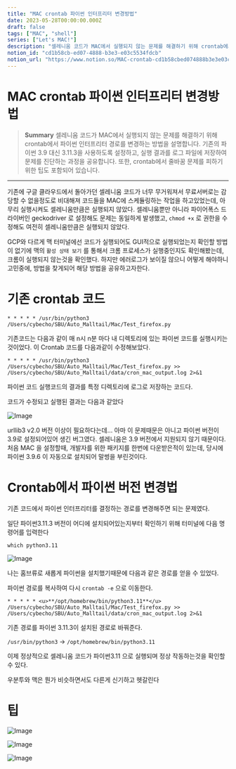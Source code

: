 ```yaml
---
title: "MAC crontab 파이썬 인터프리터 변경방법"
date: 2023-05-28T00:00:00.000Z
draft: false
tags: ["MAC", "shell"]
series: ["Let's MAC!"]
description: "셀레니움 코드가 MAC에서 실행되지 않는 문제를 해결하기 위해 crontab에서 파이썬 인터프리터 경로를 변경하는 방법을 설명합니다. 기존의 파이썬 3.9 대신 3.11.3을 사용하도록 설정하고, 실행 결과를 로그 파일에 저장하여 문제를 진단하는 과정을 공유합니다. 또한, crontab에서 줄바꿈 문제를 피하기 위한 팁도 포함되어 있습니다."
notion_id: "cd1b58cb-ed07-4888-b3e3-e03c5534fdcb"
notion_url: "https://www.notion.so/MAC-crontab-cd1b58cbed074888b3e3e03c5534fdcb"
---
```


# MAC crontab 파이썬 인터프리터 변경방법

> **Summary**
> 셀레니움 코드가 MAC에서 실행되지 않는 문제를 해결하기 위해 crontab에서 파이썬 인터프리터 경로를 변경하는 방법을 설명합니다. 기존의 파이썬 3.9 대신 3.11.3을 사용하도록 설정하고, 실행 결과를 로그 파일에 저장하여 문제를 진단하는 과정을 공유합니다. 또한, crontab에서 줄바꿈 문제를 피하기 위한 팁도 포함되어 있습니다.

---



기존에 구글 클라우드에서 돌아가던 셀레니움 코드가 너무 무거워져서 무료서버로는 감당할 수 없을정도로 비대해져 코드들을 MAC에 스케듈링하는 작업을 하고있었는데, 아무리 실행시켜도 셀레니움만큼은 실행되지 않았다. 셀레니움뿐만 아니라 파이어폭스 드라이버인 geckodriver 로 설정해도 문제는 동일하게 발생했고, `chmod +x` 로 권한을 수정해도 여전히 셀레니움만큼은 실행되지 않았다.


GCP와 다르게 맥 터미널에선 코드가 실행되어도 GUI적으로 실행되었는지 확인할 방법이 없기에 맥의 `활성 상태 보기` 를 통해서 크롬 프로세스가 실행중인지도 확인해봤는데, 크롬이 실행되지 않는것을 확인했다. 하지만 에러로그가 보이질 않으니 어떻게 해야하니 고민중에, 방법을 찾게되어 해당 방법을 공유하고자한다.

# 기존 crontab 코드

```shell
* * * * * /usr/bin/python3 /Users/cybecho/SBU/Auto_Malltail/Mac/Test_firefox.py
```


기존코드는 다음과 같이 매 n시 n분 마다 내 디렉토리에 있는 파이썬 코드를 실행시키는것이었다. 이 Crontab 코드를 다음과같이 수정해보았다.

```shell
* * * * * /usr/bin/python3 /Users/cybecho/SBU/Auto_Malltail/Mac/Test_firefox.py >> /Users/cybecho/SBU/Auto_Malltail/data/cron_mac_output.log 2>&1
```

파이썬 코드 실행코드의 결과를 특정 디렉토리에 로그로 저장하는 코드다.

코드가 수정되고 실행된 결과는 다음과 같았다

![Image](https://prod-files-secure.s3.us-west-2.amazonaws.com/09ccd4d5-876c-4bba-bbdf-cc77a0a11257/f6a15f56-0d72-4474-a6ed-fff9c8be06ad/Untitled.png?X-Amz-Algorithm=AWS4-HMAC-SHA256&X-Amz-Content-Sha256=UNSIGNED-PAYLOAD&X-Amz-Credential=ASIAZI2LB466UOCIKQEY%2F20250724%2Fus-west-2%2Fs3%2Faws4_request&X-Amz-Date=20250724T083802Z&X-Amz-Expires=3600&X-Amz-Security-Token=IQoJb3JpZ2luX2VjEAAaCXVzLXdlc3QtMiJIMEYCIQCR%2Bi5vdVdtoAZjQGc8IcQf6%2BitiuaJDLrrK8yTU9UnBgIhAONysi5Qz%2F7XOuPcIKOtqg5T4mvx5U0f%2BuQyaLR3evAdKv8DCCkQABoMNjM3NDIzMTgzODA1Igy5O1MJFaCNlK1XVmcq3AP1wyGo6cdIBwiM3bUPyoVmp1DelIKRfTJXYUw4QUMCFE9ITTS1TnNmX6p8NoHMNderydLdb5py9nlHzEhCNcpyEvPSo0pEhP582Vl%2FZiDPteRI37n7P2R0LDgwK6MjSILFsW9OnDHOqVnvD9z%2BwwCXQa0Rry3r2U%2Bf1n0Uq3A0D6kdtVEE2O%2FmU35ucRg0yJBq5B2VSyKJ7QMtY%2FFDCALvi3hYt0JyB730qK%2BmrBRvCvsn3fDwZquQJqrgYzPkvm6vuvEUhrfRQsvJZKUv8qDx1ANtaB3RRFvd76SlwVYMVrWV%2BBuHuCFIu%2FD5Z4oBb93cy%2BY5qsf4BNlmKNAoe6BAga3R6AEWlMNXS3GOv%2FiRrSE63q1poSvHSu0BuNKBKDO5ivsUS%2BLuC1AHbHLLaTOXorLAjt3LY7cv3lyzVyozfP3b9p%2BHiW15QOvUGgpioDufz81wMA89kGEf3UQMr4uImqPYI%2FngBlqO8QoHiUTLvh00BTIBjrDX%2B0nFBAO8ryWjtgSbZvWJ0941195lLl8dSVf%2BagiymdUpdHtZZXCD9%2BNTIdImi0%2Behs8nWkGOrJ9Or8jqUPiwGNj4F%2BXDrOjOnBxY185mYoczAuhNmR5dDnskgk1XWOHhhdekXjC%2Fz4fEBjqkAdhkVqyu%2FRxJVxC52X4cjd%2Bzjx%2FtWivLc8v43AlT6QkQq2u%2FONDAMMmVqy7u8Ln1BlA%2F1zMF9OuR3OA0dEh6z2yaic7lS2CJdqMNIBwrX7f%2B%2FmVFG10R65VCEIsryANO1Ws5WncfE8e9Ozr8j%2BgmMfTwyUKKueo5tjOuq%2BR6pYFi61SgQ7pvCV6FWaKsjPFluGxBB8WHJuq1C0qVOrp7LWn4HBZC&X-Amz-Signature=d6064ce348a5144a80a619b4b06298456f123b9bcbde4bf5b4a88413e5374d16&X-Amz-SignedHeaders=host&x-amz-checksum-mode=ENABLED&x-id=GetObject)

urllib3 v2.0 버전 이상이 필요하다는데… 아마 이 문제때문은 아니고 파이썬 버전이 3.9로 설정되어있어 생긴 버그였다. 셀레니움은 3.9 버전에서 지원되지 않기 때문이다. 처음 MAC 을 설정할때, 개발자를 위한 패키지를 한번에 다운받은적이 있는데, 당시에 파이썬 3.9.6 이 자동으로 설치되어 말썽을 부린것이다.


# Crontab에서 파이썬 버전 변경법

기존 코드에서 파이썬 인터프리터를 결정하는 경로를 변경해주면 되는 문제였다.


일단 파이썬3.11.3 버전이 어디에 설치되어있는지부터 확인하기 위해 터미널에 다음 명령어를 입력한다

```shell
which python3.11
```

![Image](https://prod-files-secure.s3.us-west-2.amazonaws.com/09ccd4d5-876c-4bba-bbdf-cc77a0a11257/3ddaa999-6523-4e40-8eae-65fc1d1432ac/Untitled.png?X-Amz-Algorithm=AWS4-HMAC-SHA256&X-Amz-Content-Sha256=UNSIGNED-PAYLOAD&X-Amz-Credential=ASIAZI2LB466UOCIKQEY%2F20250724%2Fus-west-2%2Fs3%2Faws4_request&X-Amz-Date=20250724T083803Z&X-Amz-Expires=3600&X-Amz-Security-Token=IQoJb3JpZ2luX2VjEAAaCXVzLXdlc3QtMiJIMEYCIQCR%2Bi5vdVdtoAZjQGc8IcQf6%2BitiuaJDLrrK8yTU9UnBgIhAONysi5Qz%2F7XOuPcIKOtqg5T4mvx5U0f%2BuQyaLR3evAdKv8DCCkQABoMNjM3NDIzMTgzODA1Igy5O1MJFaCNlK1XVmcq3AP1wyGo6cdIBwiM3bUPyoVmp1DelIKRfTJXYUw4QUMCFE9ITTS1TnNmX6p8NoHMNderydLdb5py9nlHzEhCNcpyEvPSo0pEhP582Vl%2FZiDPteRI37n7P2R0LDgwK6MjSILFsW9OnDHOqVnvD9z%2BwwCXQa0Rry3r2U%2Bf1n0Uq3A0D6kdtVEE2O%2FmU35ucRg0yJBq5B2VSyKJ7QMtY%2FFDCALvi3hYt0JyB730qK%2BmrBRvCvsn3fDwZquQJqrgYzPkvm6vuvEUhrfRQsvJZKUv8qDx1ANtaB3RRFvd76SlwVYMVrWV%2BBuHuCFIu%2FD5Z4oBb93cy%2BY5qsf4BNlmKNAoe6BAga3R6AEWlMNXS3GOv%2FiRrSE63q1poSvHSu0BuNKBKDO5ivsUS%2BLuC1AHbHLLaTOXorLAjt3LY7cv3lyzVyozfP3b9p%2BHiW15QOvUGgpioDufz81wMA89kGEf3UQMr4uImqPYI%2FngBlqO8QoHiUTLvh00BTIBjrDX%2B0nFBAO8ryWjtgSbZvWJ0941195lLl8dSVf%2BagiymdUpdHtZZXCD9%2BNTIdImi0%2Behs8nWkGOrJ9Or8jqUPiwGNj4F%2BXDrOjOnBxY185mYoczAuhNmR5dDnskgk1XWOHhhdekXjC%2Fz4fEBjqkAdhkVqyu%2FRxJVxC52X4cjd%2Bzjx%2FtWivLc8v43AlT6QkQq2u%2FONDAMMmVqy7u8Ln1BlA%2F1zMF9OuR3OA0dEh6z2yaic7lS2CJdqMNIBwrX7f%2B%2FmVFG10R65VCEIsryANO1Ws5WncfE8e9Ozr8j%2BgmMfTwyUKKueo5tjOuq%2BR6pYFi61SgQ7pvCV6FWaKsjPFluGxBB8WHJuq1C0qVOrp7LWn4HBZC&X-Amz-Signature=50239c39c2c09c3c1d0dc3183a50acb76ceed13743ffc6e19313577e53ca7efb&X-Amz-SignedHeaders=host&x-amz-checksum-mode=ENABLED&x-id=GetObject)

나는 홈브류로 새롭게 파이썬을 설치했기때문에 다음과 같은 경로를 얻을 수 있었다.

파이썬 경로를 복사하여 다시 `crontab -e` 으로 이동한다.


```shell
* * * * * <u>**/opt/homebrew/bin/python3.11**</u> /Users/cybecho/SBU/Auto_Malltail/Mac/Test_firefox.py >> /Users/cybecho/SBU/Auto_Malltail/data/cron_mac_output.log 2>&1
```

기존 경로를 파이썬 3.11.3이 설치된 경로로 바꿔준다.

`/usr/bin/python3` → `/opt/homebrew/bin/python3.11`


이제 정상적으로 셀레니움 코드가 파이썬3.11 으로 실행되며 정상 작동하는것을 확인할 수 있다.


우분투와 맥은 뭔가 비슷하면서도 다른게 신기하고 헷갈린다


# 팁


![Image](https://prod-files-secure.s3.us-west-2.amazonaws.com/09ccd4d5-876c-4bba-bbdf-cc77a0a11257/98892056-a290-4d59-a57a-9c28328af9e4/Untitled.png?X-Amz-Algorithm=AWS4-HMAC-SHA256&X-Amz-Content-Sha256=UNSIGNED-PAYLOAD&X-Amz-Credential=ASIAZI2LB466UOCIKQEY%2F20250724%2Fus-west-2%2Fs3%2Faws4_request&X-Amz-Date=20250724T083803Z&X-Amz-Expires=3600&X-Amz-Security-Token=IQoJb3JpZ2luX2VjEAAaCXVzLXdlc3QtMiJIMEYCIQCR%2Bi5vdVdtoAZjQGc8IcQf6%2BitiuaJDLrrK8yTU9UnBgIhAONysi5Qz%2F7XOuPcIKOtqg5T4mvx5U0f%2BuQyaLR3evAdKv8DCCkQABoMNjM3NDIzMTgzODA1Igy5O1MJFaCNlK1XVmcq3AP1wyGo6cdIBwiM3bUPyoVmp1DelIKRfTJXYUw4QUMCFE9ITTS1TnNmX6p8NoHMNderydLdb5py9nlHzEhCNcpyEvPSo0pEhP582Vl%2FZiDPteRI37n7P2R0LDgwK6MjSILFsW9OnDHOqVnvD9z%2BwwCXQa0Rry3r2U%2Bf1n0Uq3A0D6kdtVEE2O%2FmU35ucRg0yJBq5B2VSyKJ7QMtY%2FFDCALvi3hYt0JyB730qK%2BmrBRvCvsn3fDwZquQJqrgYzPkvm6vuvEUhrfRQsvJZKUv8qDx1ANtaB3RRFvd76SlwVYMVrWV%2BBuHuCFIu%2FD5Z4oBb93cy%2BY5qsf4BNlmKNAoe6BAga3R6AEWlMNXS3GOv%2FiRrSE63q1poSvHSu0BuNKBKDO5ivsUS%2BLuC1AHbHLLaTOXorLAjt3LY7cv3lyzVyozfP3b9p%2BHiW15QOvUGgpioDufz81wMA89kGEf3UQMr4uImqPYI%2FngBlqO8QoHiUTLvh00BTIBjrDX%2B0nFBAO8ryWjtgSbZvWJ0941195lLl8dSVf%2BagiymdUpdHtZZXCD9%2BNTIdImi0%2Behs8nWkGOrJ9Or8jqUPiwGNj4F%2BXDrOjOnBxY185mYoczAuhNmR5dDnskgk1XWOHhhdekXjC%2Fz4fEBjqkAdhkVqyu%2FRxJVxC52X4cjd%2Bzjx%2FtWivLc8v43AlT6QkQq2u%2FONDAMMmVqy7u8Ln1BlA%2F1zMF9OuR3OA0dEh6z2yaic7lS2CJdqMNIBwrX7f%2B%2FmVFG10R65VCEIsryANO1Ws5WncfE8e9Ozr8j%2BgmMfTwyUKKueo5tjOuq%2BR6pYFi61SgQ7pvCV6FWaKsjPFluGxBB8WHJuq1C0qVOrp7LWn4HBZC&X-Amz-Signature=830a6871225dec195c0745a7b1c5b079b335c4487ab881a4246bbbd06feee276&X-Amz-SignedHeaders=host&x-amz-checksum-mode=ENABLED&x-id=GetObject)

![Image](https://prod-files-secure.s3.us-west-2.amazonaws.com/09ccd4d5-876c-4bba-bbdf-cc77a0a11257/90f2b601-1ecc-46b5-9a3c-88b85490bebc/Untitled.png?X-Amz-Algorithm=AWS4-HMAC-SHA256&X-Amz-Content-Sha256=UNSIGNED-PAYLOAD&X-Amz-Credential=ASIAZI2LB466UOCIKQEY%2F20250724%2Fus-west-2%2Fs3%2Faws4_request&X-Amz-Date=20250724T083803Z&X-Amz-Expires=3600&X-Amz-Security-Token=IQoJb3JpZ2luX2VjEAAaCXVzLXdlc3QtMiJIMEYCIQCR%2Bi5vdVdtoAZjQGc8IcQf6%2BitiuaJDLrrK8yTU9UnBgIhAONysi5Qz%2F7XOuPcIKOtqg5T4mvx5U0f%2BuQyaLR3evAdKv8DCCkQABoMNjM3NDIzMTgzODA1Igy5O1MJFaCNlK1XVmcq3AP1wyGo6cdIBwiM3bUPyoVmp1DelIKRfTJXYUw4QUMCFE9ITTS1TnNmX6p8NoHMNderydLdb5py9nlHzEhCNcpyEvPSo0pEhP582Vl%2FZiDPteRI37n7P2R0LDgwK6MjSILFsW9OnDHOqVnvD9z%2BwwCXQa0Rry3r2U%2Bf1n0Uq3A0D6kdtVEE2O%2FmU35ucRg0yJBq5B2VSyKJ7QMtY%2FFDCALvi3hYt0JyB730qK%2BmrBRvCvsn3fDwZquQJqrgYzPkvm6vuvEUhrfRQsvJZKUv8qDx1ANtaB3RRFvd76SlwVYMVrWV%2BBuHuCFIu%2FD5Z4oBb93cy%2BY5qsf4BNlmKNAoe6BAga3R6AEWlMNXS3GOv%2FiRrSE63q1poSvHSu0BuNKBKDO5ivsUS%2BLuC1AHbHLLaTOXorLAjt3LY7cv3lyzVyozfP3b9p%2BHiW15QOvUGgpioDufz81wMA89kGEf3UQMr4uImqPYI%2FngBlqO8QoHiUTLvh00BTIBjrDX%2B0nFBAO8ryWjtgSbZvWJ0941195lLl8dSVf%2BagiymdUpdHtZZXCD9%2BNTIdImi0%2Behs8nWkGOrJ9Or8jqUPiwGNj4F%2BXDrOjOnBxY185mYoczAuhNmR5dDnskgk1XWOHhhdekXjC%2Fz4fEBjqkAdhkVqyu%2FRxJVxC52X4cjd%2Bzjx%2FtWivLc8v43AlT6QkQq2u%2FONDAMMmVqy7u8Ln1BlA%2F1zMF9OuR3OA0dEh6z2yaic7lS2CJdqMNIBwrX7f%2B%2FmVFG10R65VCEIsryANO1Ws5WncfE8e9Ozr8j%2BgmMfTwyUKKueo5tjOuq%2BR6pYFi61SgQ7pvCV6FWaKsjPFluGxBB8WHJuq1C0qVOrp7LWn4HBZC&X-Amz-Signature=d20f1de7e19401ae91b6094efd818a14b9e169c498fa22eab8d4eb340f6835e8&X-Amz-SignedHeaders=host&x-amz-checksum-mode=ENABLED&x-id=GetObject)

![Image](https://prod-files-secure.s3.us-west-2.amazonaws.com/09ccd4d5-876c-4bba-bbdf-cc77a0a11257/733c2da0-0827-4e07-9fee-80eec29ffdce/Untitled.png?X-Amz-Algorithm=AWS4-HMAC-SHA256&X-Amz-Content-Sha256=UNSIGNED-PAYLOAD&X-Amz-Credential=ASIAZI2LB466UOCIKQEY%2F20250724%2Fus-west-2%2Fs3%2Faws4_request&X-Amz-Date=20250724T083803Z&X-Amz-Expires=3600&X-Amz-Security-Token=IQoJb3JpZ2luX2VjEAAaCXVzLXdlc3QtMiJIMEYCIQCR%2Bi5vdVdtoAZjQGc8IcQf6%2BitiuaJDLrrK8yTU9UnBgIhAONysi5Qz%2F7XOuPcIKOtqg5T4mvx5U0f%2BuQyaLR3evAdKv8DCCkQABoMNjM3NDIzMTgzODA1Igy5O1MJFaCNlK1XVmcq3AP1wyGo6cdIBwiM3bUPyoVmp1DelIKRfTJXYUw4QUMCFE9ITTS1TnNmX6p8NoHMNderydLdb5py9nlHzEhCNcpyEvPSo0pEhP582Vl%2FZiDPteRI37n7P2R0LDgwK6MjSILFsW9OnDHOqVnvD9z%2BwwCXQa0Rry3r2U%2Bf1n0Uq3A0D6kdtVEE2O%2FmU35ucRg0yJBq5B2VSyKJ7QMtY%2FFDCALvi3hYt0JyB730qK%2BmrBRvCvsn3fDwZquQJqrgYzPkvm6vuvEUhrfRQsvJZKUv8qDx1ANtaB3RRFvd76SlwVYMVrWV%2BBuHuCFIu%2FD5Z4oBb93cy%2BY5qsf4BNlmKNAoe6BAga3R6AEWlMNXS3GOv%2FiRrSE63q1poSvHSu0BuNKBKDO5ivsUS%2BLuC1AHbHLLaTOXorLAjt3LY7cv3lyzVyozfP3b9p%2BHiW15QOvUGgpioDufz81wMA89kGEf3UQMr4uImqPYI%2FngBlqO8QoHiUTLvh00BTIBjrDX%2B0nFBAO8ryWjtgSbZvWJ0941195lLl8dSVf%2BagiymdUpdHtZZXCD9%2BNTIdImi0%2Behs8nWkGOrJ9Or8jqUPiwGNj4F%2BXDrOjOnBxY185mYoczAuhNmR5dDnskgk1XWOHhhdekXjC%2Fz4fEBjqkAdhkVqyu%2FRxJVxC52X4cjd%2Bzjx%2FtWivLc8v43AlT6QkQq2u%2FONDAMMmVqy7u8Ln1BlA%2F1zMF9OuR3OA0dEh6z2yaic7lS2CJdqMNIBwrX7f%2B%2FmVFG10R65VCEIsryANO1Ws5WncfE8e9Ozr8j%2BgmMfTwyUKKueo5tjOuq%2BR6pYFi61SgQ7pvCV6FWaKsjPFluGxBB8WHJuq1C0qVOrp7LWn4HBZC&X-Amz-Signature=26a4bf889baabcbaf3b38b1919f695f92d8ab9274e2119d8ff82d10a6e00d7ad&X-Amz-SignedHeaders=host&x-amz-checksum-mode=ENABLED&x-id=GetObject)

